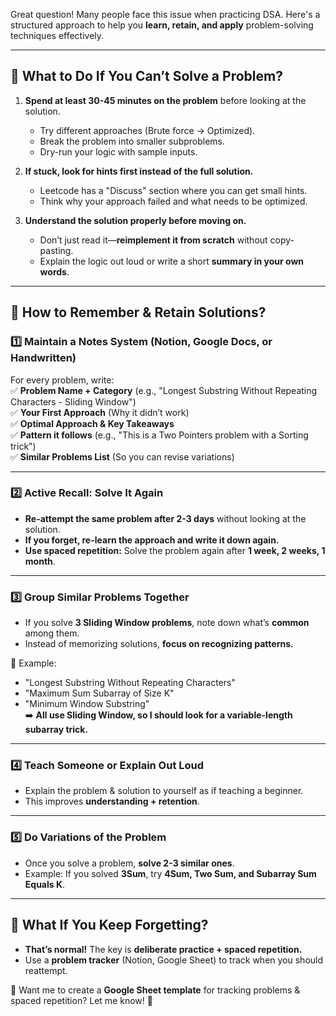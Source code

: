 Great question! Many people face this issue when practicing DSA. Here's a structured approach to help you **learn, retain, and apply** problem-solving techniques effectively.  

---

## **📌 What to Do If You Can’t Solve a Problem?**
1. **Spend at least 30-45 minutes on the problem** before looking at the solution.
   - Try different approaches (Brute force → Optimized).  
   - Break the problem into smaller subproblems.  
   - Dry-run your logic with sample inputs.  

2. **If stuck, look for hints first instead of the full solution.**  
   - Leetcode has a "Discuss" section where you can get small hints.  
   - Think why your approach failed and what needs to be optimized.  

3. **Understand the solution properly before moving on.**  
   - Don’t just read it—**reimplement it from scratch** without copy-pasting.  
   - Explain the logic out loud or write a short **summary in your own words**.  

---

## **📌 How to Remember & Retain Solutions?**  
### **1️⃣ Maintain a Notes System** (Notion, Google Docs, or Handwritten)  
For every problem, write:  
✅ **Problem Name + Category** (e.g., "Longest Substring Without Repeating Characters - Sliding Window")  
✅ **Your First Approach** (Why it didn’t work)  
✅ **Optimal Approach & Key Takeaways**  
✅ **Pattern it follows** (e.g., "This is a Two Pointers problem with a Sorting trick")  
✅ **Similar Problems List** (So you can revise variations)  

---

### **2️⃣ Active Recall: Solve It Again**  
- **Re-attempt the same problem after 2-3 days** without looking at the solution.  
- **If you forget, re-learn the approach and write it down again.**  
- **Use spaced repetition:** Solve the problem again after **1 week, 2 weeks, 1 month**.  

---

### **3️⃣ Group Similar Problems Together**  
- If you solve **3 Sliding Window problems**, note down what’s **common** among them.  
- Instead of memorizing solutions, **focus on recognizing patterns.**  

📌 Example:
- "Longest Substring Without Repeating Characters"  
- "Maximum Sum Subarray of Size K"  
- "Minimum Window Substring"  
➡️ **All use Sliding Window, so I should look for a variable-length subarray trick.**  

---

### **4️⃣ Teach Someone or Explain Out Loud**  
- Explain the problem & solution to yourself as if teaching a beginner.  
- This improves **understanding + retention**.  

---

### **5️⃣ Do Variations of the Problem**  
- Once you solve a problem, **solve 2-3 similar ones**.  
- Example: If you solved **3Sum**, try **4Sum, Two Sum, and Subarray Sum Equals K**.  

---

## **📌 What If You Keep Forgetting?**
- **That’s normal!** The key is **deliberate practice + spaced repetition.**  
- Use a **problem tracker** (Notion, Google Sheet) to track when you should reattempt.  

🚀 Want me to create a **Google Sheet template** for tracking problems & spaced repetition? Let me know! 🎯
